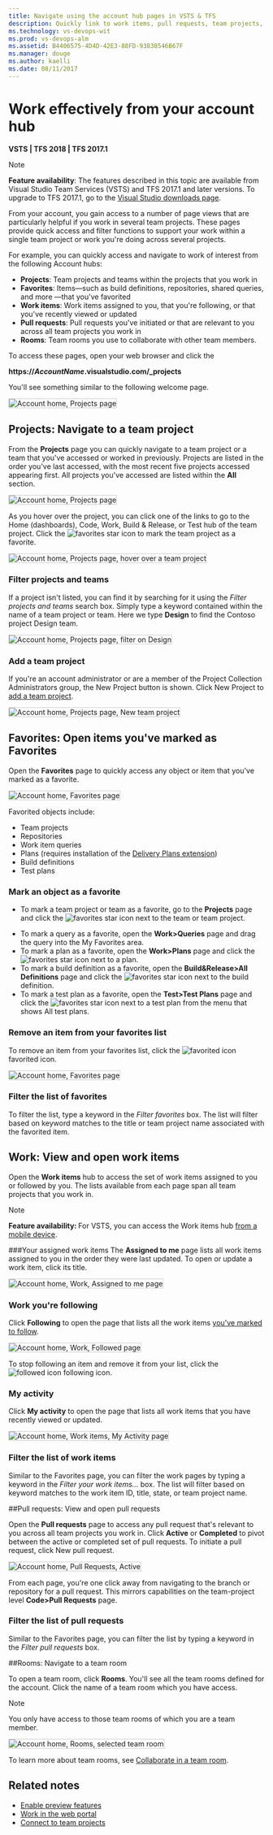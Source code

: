 ```yaml
---
title: Navigate using the account hub pages in VSTS & TFS 
description: Quickly link to work items, pull requests, team projects, and more using your account home page of the web portal for VSTS and Team Foundation Server (TFS) 
ms.technology: vs-devops-wit
ms.prod: vs-devops-alm
ms.assetid: B4406575-4D4D-42E3-88FD-93830546B67F
ms.manager: douge
ms.author: kaelli
ms.date: 08/11/2017
---
```


# Work effectively from your account hub 

**VSTS | TFS 2018 | TFS 2017.1**  

> [!NOTE]  
> **Feature availability**: The features described in this topic are available from Visual Studio Team Services (VSTS) and TFS 2017.1 and later versions. To upgrade to TFS 2017.1, go to the [Visual Studio downloads page](https://www.visualstudio.com/downloads/download-visual-studio-vs).  

From your account, you gain access to a number of page views that are particularly helpful if you work in several team projects. These pages provide quick access and filter functions to support your work within a single team project or  work you're doing across several projects.  

For example, you can quickly access and navigate to work of interest from the following Account hubs:

- **Projects**: Team projects and teams within the projects that you work in  
- **Favorites**: Items&mdash;such as build definitions, repositories, shared queries, and more &mdash;that you've favorited  
- **Work items**: Work items assigned to you, that you're following, or that you've recently viewed or updated  
- **Pull requests**: Pull requests you've initiated or that are relevant to you across all team projects you work in   
- **Rooms**: Team rooms you use to collaborate with other team members.  

To access these pages, open your web browser and click the  

<b>https://<i>AccountName</i>.visualstudio.com/_projects</b>


You'll see something similar to the following welcome page.

<img src="_img/account-home-welcome.png" alt="Account home, Projects page" style="border: 1px solid #CCCCCC;" />   

<a id="projects">  </a>
## Projects: Navigate to a team project 
From the **Projects** page you can quickly navigate to a team project or a team that you've accessed or worked in previously. Projects are listed in the order you've last accessed, with the most recent five projects accessed appearing first. All projects you've accessed are listed within the **All** section.  

<img src="_img/account-home-projects.png" alt="Account home, Projects page" style="border: 1px solid #CCCCCC;" />

As you hover over the project, you can click one of the links to go to the Home (dashboards), Code, Work, Build & Release, or Test hub of the team project. Click the ![favorites](_img/icon-favorite-star.png) star icon to mark the team project as a favorite. 

<img src="_img/account-home-projects-hover-links.png" alt="Account home, Projects page, hover over a team project" style="border: 1px solid #CCCCCC;" />    

### Filter projects and teams
If a project isn't listed, you can find it by searching for it using the *Filter projects and teams* search box. Simply type a keyword contained within the name of a team project or team. Here we type **Design** to find the Contoso project Design team. 

<img src="_img/account-home-search-projects-design.png" alt="Account home, Projects page, filter on Design" style="border: 1px solid #CCCCCC;" />    

### Add a team project
If you're an account administrator or are a member of the Project Collection Administrators group, the New Project button is shown. Click New Project to [add a team project](../accounts/create-team-project.md). 

<img src="_img/account-home-projects-new-project.png" alt="Account home, Projects page, New team project" style="border: 1px solid #CCCCCC;" />

<a id="favorites">  </a>
## Favorites: Open items you've marked as Favorites  

Open the **Favorites** page to quickly access any object or item that you've marked as a favorite. 

<img src="_img/account-home-favorites.png" alt="Account home, Favorites page" style="border: 1px solid #CCCCCC;" />   

Favorited objects include:

- Team projects   
- Repositories   
- Work item queries   
- Plans (requires installation of the [Delivery Plans extension](../work/scale/review-team-plans.md))
- Build definitions  
- Test plans 

### Mark an object as a favorite 

- To mark a team project or team as a favorite, go to the **Projects** page and click the ![favorites](_img/icon-favorite-star.png) star icon next to the team or team project.   
<!--- Not supported at account level: To mark a git branch as a favorite, open the **Code>Branches** page and click the ![favorites](_img/icon-favorite-star.png) star icon next to the branch you want to add.  -->  
- To mark a query as a favorite, open the **Work>Queries** page and drag the query into the My Favorites area. 
- To mark a plan as a favorite, open the **Work>Plans** page and click the ![favorites](_img/icon-favorite-star.png) star icon next to a plan.  
- To mark a build definition as a favorite, open the **Build&Release>All Definitions** page and click the ![favorites](_img/icon-favorite-star.png) star icon next to the build definition.    
- To mark a test plan as a favorite, open the **Test>Test Plans** page and click the ![favorites](_img/icon-favorite-star.png) star icon next to a test plan from the menu that shows All test plans. 

### Remove an item from your favorites list 
To remove an item from your favorites list, click the ![favorited icon](_img/icon-favorited.png) favorited icon. 

<img src="_img/account-home-remove-from-favorites.png" alt="Account home, Favorites page" style="border: 1px solid #CCCCCC;" />   

### Filter the list of favorites  

To filter the list, type a keyword in the *Filter favorites* box. The list will filter based on keyword matches to the title or team project name associated with the favorited item. 
 
<a id="work-items">  </a>
## Work: View and open work items  
Open the **Work items** hub to access the set of work items assigned to you or followed by you. The lists available from each page span all team projects that you work in. 

> [!NOTE]  
> <b>Feature availability: </b>For VSTS, you can access the Work items hub [from a mobile device](../collaborate/mobile-work.md). 

###Your assigned work items 
The **Assigned to me** page lists all work items assigned to you in the order they were last updated. To open or update a work item, click its title. 

<img src="_img/account-home-work-assigned-to-me.png" alt="Account home, Work, Assigned to me page" style="border: 1px solid #CCCCCC;" />  

<a id="follow-work">  </a>
### Work you're following   

Click **Following** to open the page that lists all the work items [you've marked to follow](../collaborate/follow-work-items.md). 

<img src="_img/account-home-work-followed.png" alt="Account home, Work, Followed page" style="border: 1px solid #CCCCCC;" />   

To stop following an item and remove it from your list, click the ![followed icon](_img/icon-followed.png) following icon. 


<a id="my-activity">  </a>
### My activity
Click **My activity** to open the page that lists all work items that you have recently viewed or updated.  

<img src="_img/account-work-my-activity.png" alt="Account home, Work items, My Activity page" style="border: 1px solid #CCCCCC;" /> 

### Filter the list of work items 

Similar to the Favorites page, you can filter the work pages by typing a keyword in the *Filter your work items...* box. The list will filter based on keyword matches to the work item ID, title, state, or team project name. 


<a id="pull-requests">  </a>
##Pull requests: View and open pull requests 

Open the **Pull requests** page to access any pull request that's relevant to you across all team projects you work in. Click **Active** or **Completed** to pivot between the active or completed set of pull requests.  To initiate a pull request, click New pull request. 

<img src="_img/account-home-pull-requests.png" alt="Account home, Pull Requests, Active" style="border: 1px solid #CCCCCC;" />   

From each page, you're one click away from navigating to the branch or repository for a pull request. This mirrors capabilities on the team-project level **Code>Pull Requests** page.

### Filter the list of pull requests 

Similar to the Favorites page, you can filter the list by typing a keyword in the *Filter pull requests* box. 

<a id="team-rooms">  </a>
##Rooms: Navigate to a team room 

To open a team room, click **Rooms**. You'll see all the team rooms defined for the account. Click the name of a team room which you have access. 

> [!NOTE]
> You only have access to those team rooms of which you are a team member.  

<img src="_img/account-home-rooms.png" alt="Account home, Rooms, selected team room" style="border: 1px solid #CCCCCC;" />   

To learn more about team rooms, see [Collaborate in a team room](../collaborate/collaborate-in-a-team-room.md). 

<!--- Not implemented yet 
##Load testing 

--> 

## Related notes

- [Enable preview features](../collaborate/preview-features.md)  
- [Work in the web portal](work-web-portal.md) 
- [Connect to team projects](connect-team-projects.md)  

